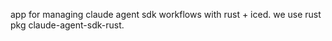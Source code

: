 app for managing claude agent sdk workflows with rust + iced. we use rust pkg claude-agent-sdk-rust.
